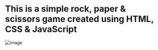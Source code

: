 # This is a simple rock, paper & scissors game created using HTML, CSS & JavaScript
![image](https://github.com/PushpanathanR/Rock-Paper-Scissors/assets/134727834/2c84f08a-1368-4a87-8573-c806c3f1da68)
